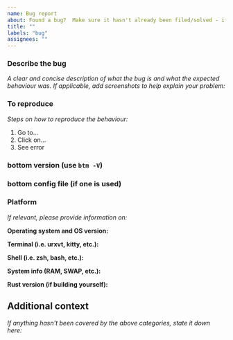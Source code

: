 ```yaml
---
name: Bug report
about: Found a bug?  Make sure it hasn't already been filed/solved - if so, please report it!
title: ""
labels: "bug"
assignees: ""
---
```


### Describe the bug

_A clear and concise description of what the bug is and what the expected behaviour was._
_If applicable, add screenshots to help explain your problem:_

### To reproduce

_Steps on how to reproduce the behaviour:_

1. Go to...
2. Click on...
3. See error

### bottom version (use `btm -V`)

### bottom config file (if one is used)

### Platform

_If relevant, please provide information on:_

**Operating system and OS version:**

**Terminal (i.e. urxvt, kitty, etc.):**

**Shell (i.e. zsh, bash, etc.):**

**System info (RAM, SWAP, etc.):**

**Rust version (if building yourself):**

## Additional context

_If anything hasn't been covered by the above categories, state it down here:_
